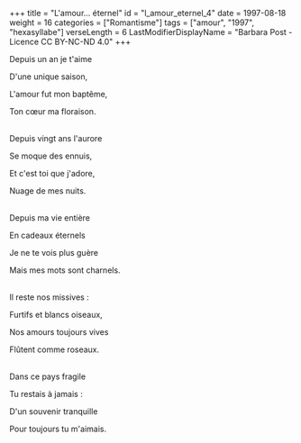 +++
title = "L'amour... éternel"
id = "l_amour_eternel_4"
date = 1997-08-18
weight = 16
categories = ["Romantisme"]
tags = ["amour", "1997", "hexasyllabe"]
verseLength = 6
LastModifierDisplayName = "Barbara Post - Licence CC BY-NC-ND 4.0"
+++

Depuis un an je t'aime

D'une unique saison,

L'amour fut mon baptême,

Ton cœur ma floraison.

 \
Depuis vingt ans l'aurore

Se moque des ennuis,

Et c'est toi que j'adore,

Nuage de mes nuits.

 \
Depuis ma vie entière

En cadeaux éternels

Je ne te vois plus guère

Mais mes mots sont charnels.

 \
Il reste nos missives :

Furtifs et blancs oiseaux,

Nos amours toujours vives

Flûtent comme roseaux.

 \
Dans ce pays fragile

Tu restais à jamais :

D'un souvenir tranquille

Pour toujours tu m'aimais.
